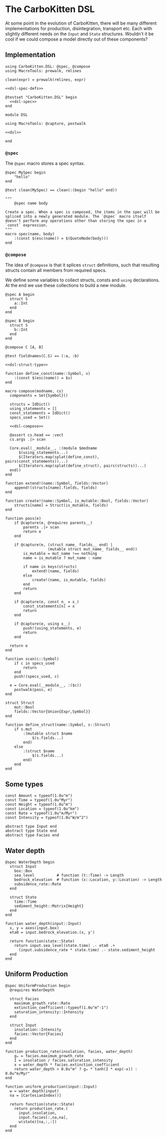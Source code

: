 # The CarboKitten DSL

At some point in the evolution of CarboKitten, there will be many different implementations for production, disintegration, transport etc. Each with slightly different needs on the `Input` and `State` structures. Wouldn't it be cool if we could compose a model directly out of these components?

## Implementation

``` {.julia file=test/DSLSpec.jl}
using CarboKitten.DSL: @spec, @compose
using MacroTools: prewalk, rmlines

clean(expr) = prewalk(rmlines, expr)

<<dsl-spec-defs>>

@testset "CarboKitten.DSL" begin
  <<dsl-spec>>
end
```

``` {.julia file=src/DSL.jl}
module DSL

using MacroTools: @capture, postwalk

<<dsl>>

end
```

### `@spec`

The `@spec` macro stores a spec syntax.

``` {.julia #dsl-spec-defs}
@spec MySpec begin
    "hello"
end
```

``` {.julia #dsl-spec}
@test clean(MySpec) == clean(:(begin "hello" end))
```

``` {.julia #dsl}
"""
    @spec name body

Create a spec. When a spec is composed, the items in the spec will be spliced into a newly generated module. The `@spec` macro itself doesn't perform any operations other than storing the spec in a `const` expression.
"""
macro spec(name, body)
	:(const $(esc(name)) = $(QuoteNode(body)))
end
```

### `@compose`

The idea of `@compose` is that it splices `struct` definitions, such that resulting structs contain all members from required specs.

We define some variables to collect structs, consts and `using` declarations. At the end we use these collections to build a new module.

``` {.julia #dsl-spec-defs}
@spec A begin
  struct S
    a::Int
  end
end

@spec B begin
  struct S
    b::Int
  end
end

@compose C [A, B]
```

``` {.julia #dsl-spec}
@test fieldnames(C.S) == (:a, :b)
```

``` {.julia #dsl}
<<dsl-struct-type>>

function define_const(name::Symbol, v)
	:(const $(esc(name)) = $v)
end

macro compose(modname, cs)
  components = Set{Symbol}()

  structs = IdDict()
  using_statements = []
  const_statements = IdDict()
  specs_used = Set()

  <<dsl-compose>>

  @assert cs.head == :vect
  cs.args .|> scan

  Core.eval(__module__, :(module $modname
	  $(using_statements...)
	  $(Iterators.map(splat(define_const), pairs(const_statements))...)
	  $(Iterators.map(splat(define_struct), pairs(structs))...)
  end))
end
```

``` {.julia #dsl-compose}
function extend!(name::Symbol, fields::Vector)
	append!(structs[name].fields, fields)
end

function create!(name::Symbol, is_mutable::Bool, fields::Vector)
	structs[name] = Struct(is_mutable, fields)
end

function pass(e)
	if @capture(e, @requires parents__)
		parents .|> scan
		return e
	end

	if @capture(e, (struct name_ fields__ end) |
				   (mutable struct mut_name_ fields__ end))
		is_mutable = mut_name !== nothing
		name = is_mutable ? mut_name : name

		if name in keys(structs)
			extend!(name, fields)
		else
			create!(name, is_mutable, fields)
		end
		return
	end

	if @capture(e, const n_ = x_)
		const_statements[n] = x
		return
	end

	if @capture(e, using x__)
		push!(using_statements, e)
		return
	end

  return e
end

function scan(c::Symbol)
	if c in specs_used
		return
	end
	push!(specs_used, c)

  e = Core.eval(__module__, :($c))
	postwalk(pass, e)
end
```

``` {.julia #dsl-struct-type}
struct Struct
	mut::Bool
	fields::Vector{Union{Expr,Symbol}}
end

function define_struct(name::Symbol, s::Struct)
	if s.mut
		:(mutable struct $name
			$(s.fields...)
		end)
	else
		:(struct $name
			$(s.fields...)
		end)
	end
end
```

## Some types

``` {.julia #types}
const Amount = typeof(1.0u"m")
const Time = typeof(1.0u"Myr")
const Height = typeof(1.0u"m")
const Location = typeof(1.0u"km")
const Rate = typeof(1.0u"m/Myr")
const Intensity = typeof(1.0u"W/m^2")

abstract type Input end
abstract type State end
abstract type Facies end
```

## Water depth

``` {.julia #dsl-example}
@spec WaterDepth begin
  struct Input
    box::Box
    sea_level          # function (t::Time) -> Length
    bedrock_elevation  # function (x::Location, y::Location) -> Length
    subsidence_rate::Rate
  end

  struct State
    time::Time
    sediment_height::Matrix{Height}
  end
end

function water_depth(input::Input)
  x, y = axes(input.box)
  eta0 = input.bedrock_elevation.(x, y')

  return function(state::State)
    return input.sea_level(state.time) .- eta0 .+
      (input.subsidence_rate * state.time) .- state.sediment_height
  end
end
```

## Uniform Production

``` {.julia #dsl-example}
@spec UniformProduction begin
  @requires WaterDepth

  struct Facies
    maximum_growth_rate::Rate
    extinction_coefficient::typeof(1.0u"m^-1")
    saturation_intensity::Intensity
  end

  struct Input
    insolation::Intensity
    facies::Vector{Facies}
  end
end

function production_rate(insolation, facies, water_depth)
    gₘ = facies.maximum_growth_rate
    I = insolation / facies.saturation_intensity
    x = water_depth * facies.extinction_coefficient
    return water_depth > 0.0u"m" ? gₘ * tanh(I * exp(-x)) : 0.0u"m/Myr"
end

function uniform_production(input::Input)
  w = water_depth(input)
  na = [CartesianIndex()]

  return function(state::State)
    return production_rate.(
      input.insolation,
      input.facies[:,na,na],
      w(state)[na,:,:])
  end
end
```
